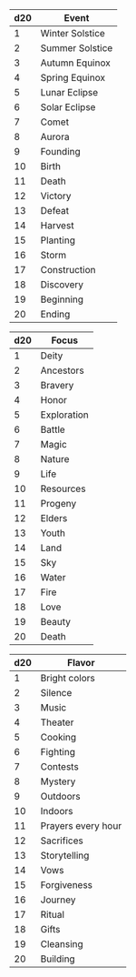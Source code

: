 | d20 | Event           |
| --- | --------------- |
| 1   | Winter Solstice |
| 2   | Summer Solstice |
| 3   | Autumn Equinox  |
| 4   | Spring Equinox  |
| 5   | Lunar Eclipse   |
| 6   | Solar Eclipse   |
| 7   | Comet           |
| 8   | Aurora          |
| 9   | Founding        |
| 10  | Birth           |
| 11  | Death           |
| 12  | Victory         |
| 13  | Defeat          |
| 14  | Harvest         |
| 15  | Planting        |
| 16  | Storm           |
| 17  | Construction    |
| 18  | Discovery       |
| 19  | Beginning       |
| 20  | Ending          |

| d20 | Focus       |
| --- | ----------- |
| 1   | Deity       |
| 2   | Ancestors   |
| 3   | Bravery     |
| 4   | Honor       |
| 5   | Exploration |
| 6   | Battle      |
| 7   | Magic       |
| 8   | Nature      |
| 9   | Life        |
| 10  | Resources   |
| 11  | Progeny     |
| 12  | Elders      |
| 13  | Youth       |
| 14  | Land        |
| 15  | Sky         |
| 16  | Water       |
| 17  | Fire        |
| 18  | Love        |
| 19  | Beauty      |
| 20  | Death       |

| d20 | Flavor             |
| --- | ------------------ |
| 1   | Bright colors      |
| 2   | Silence            |
| 3   | Music              |
| 4   | Theater            |
| 5   | Cooking            |
| 6   | Fighting           |
| 7   | Contests           |
| 8   | Mystery            |
| 9   | Outdoors           |
| 10  | Indoors            |
| 11  | Prayers every hour |
| 12  | Sacrifices         |
| 13  | Storytelling       |
| 14  | Vows               |
| 15  | Forgiveness        |
| 16  | Journey            |
| 17  | Ritual             |
| 18  | Gifts              |
| 19  | Cleansing          |
| 20  | Building           |
